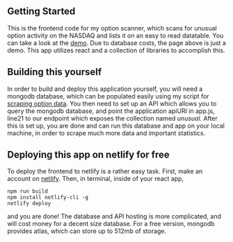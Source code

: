 ## Getting Started

This is the frontend code for my option scanner, which scans for unusual option activity on the NASDAQ and lists it on an easy to read datatable. You can take a look at the 
[demo](https://60c9d2b8d2ad1e99ea799687--stoic-lumiere-6592fe.netlify.app/). Due to database costs, the page above is just a demo. This app utilizes react and a collection of libraries to accomplish this.

## Building this yourself
In order to build and deploy this application yourself, you will need a mongodb database, which can be populated easily using my script for [scraping option data](https://github.com/vxlm/TDA-Option-Scraper). You then need to set up an API which allows you to query the mongodb database, and point the application apiURI in app.js, line21
to our endpoint which exposes the collection named *unusual*. After this is set up, you are done and can run this database and app on your local machine, in order to scrape much more data and important statistics.

## Deploying this app on netlify for free
To deploy the frontend to netlify is a rather easy task. First, make an account on [netlify](https://www.netlify.com/). Then, in terminal, inside of your react app,
```
npm run build
npm install netlify-cli -g
netlify deploy
```

and you are done! The database and API hosting is more complicated, and will cost money for a decent size database. For a free version, mongodb provides atlas, which can store up to 512mb of storage.

